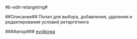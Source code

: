 #b-edit-retargeting#

##Описание##
Попап для выбора, добавления, удаления и редактирования условий ретаргетинга

###Автор###
[evolkowa](https://staff.yandex-team.ru/evolkowa)

